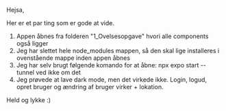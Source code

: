 Hejsa,

Her er et par ting som er gode at vide. 

1. Appen åbnes fra folderen "1_Ovelsesopgave" hvori alle components også ligger
2. Jeg har slettet hele node_modules mappen, så den skal lige installeres i ovenstående mappe inden appen åbnes
3. Jeg har selv brugt følgende komando for at åbne: npx expo start --tunnel  ved ikke om det 
4. Jeg prøvede at lave dark mode, men det virkede ikke. Login, logud, opret bruger og ændring af bruger virker + lokation.

Held og lykke :)